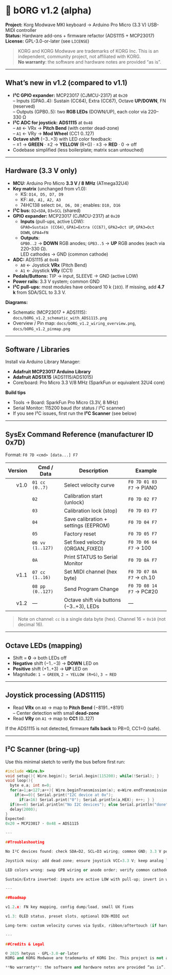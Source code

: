 # 🎹 bORG v1.2 (alpha)

**Project:** Korg Modwave MKI keyboard → Arduino Pro Micro (3.3 V) USB-MIDI controller  
**Status:** Hardware add-ons + firmware refactor (ADS1115 + MCP23017)  
**License:** GPL-3.0-or-later (see `LICENSE`)

> KORG and KORG Modwave are trademarks of KORG Inc. This is an independent, community project, not affiliated with KORG.  
> **No warranty**: the software and hardware notes are provided “as is”.

---

## What’s new in v1.2 (compared to v1.1)

- **I²C GPIO expander:** MCP23017 (CJMCU-2317) at `0x20`  
  – Inputs (GPA0..4): Sustain (CC64), Extra (CC67), Octave **UP/DOWN**, FN (reserved)  
  – Outputs (GPB0..5): two **RGB LEDs** (DOWN/UP), each color via 220–330 Ω  
- **I²C ADC for joystick:** **ADS1115** at `0x48`  
  – `A0` ← VRx → **Pitch Bend** (with center dead-zone)  
  – `A1` ← VRy → **Mod Wheel** (CC1 0..127)  
- **Octave shift** (−3..+3) with LED color feedback:  
  – ±1 → **GREEN** · ±2 → **YELLOW** (R+G) · ±3 → **RED** · 0 → off  
- Codebase simplified (less boilerplate; matrix scan untouched)

---

## Hardware (3.3 V only)

- **MCU:** Arduino Pro Micro **3.3 V / 8 MHz** (ATmega32U4)
- **Key matrix** (unchanged from v1.0):
  - KS: `D14, D5, D7, D9`
  - KF: `A0, A1, A2, A3`
  - 74HC138 select: `D4, D6, D8` ; enables: `D10, D16`
- **I²C bus:** `D2=SDA`, `D3=SCL` (shared)
- **GPIO expander:** MCP23017 (CJMCU-2317) at `0x20`
  - **Inputs** (pull-ups, active LOW):  
    `GPA0=Sustain (CC64)`, `GPA1=Extra (CC67)`, `GPA2=Oct UP`, `GPA3=Oct DOWN`, `GPA4=FN`
  - **Outputs**:  
    `GPB0..2` → **DOWN** RGB anodes; `GPB3..5` → **UP** RGB anodes (each via 220–330 Ω).  
    LED cathodes → GND (common cathode)
- **ADC:** ADS1115 at `0x48`
  - `A0` ← Joystick **VRx** (Pitch Bend)
  - `A1` ← Joystick **VRy** (CC1)
- **Pedals/Buttons:** TIP → input, SLEEVE → GND (active LOW)
- **Power rails:** 3.3 V system; common GND
- **I²C pull-ups:** most modules have onboard 10 k (`103`). If missing, add **4.7 k** from SDA/SCL to 3.3 V.

**Diagrams:**  
- Schematic (MCP23017 + ADS1115): `docs/bORG_v1.2_schematic_with_ADS1115.png`  
- Overview / Pin map: `docs/bORG_v1.2_wiring_overview.png`, `docs/bORG_v1.2_pinmap.png`

---

## Software / Libraries

Install via Arduino Library Manager:

- **Adafruit MCP23017 Arduino Library**
- **Adafruit ADS1X15** (ADS1115/ADS1015)
- Core/board: Pro Micro 3.3 V/8 MHz (SparkFun or equivalent 32U4 core)

**Build tips**
- Tools → Board: SparkFun Pro Micro (3.3V, 8 MHz)
- Serial Monitor: 115200 baud (for status / I²C scanner)
- If you see I²C issues, first run the **I²C Scanner** (see below)

---

## SysEx Command Reference (manufacturer ID 0x7D)

Format: `F0 7D <cmd> [data...] F7`

| Version | Cmd / Data           | Description                                | Example                          |
|--------:|----------------------|--------------------------------------------|----------------------------------|
| v1.0    | `01 cc (0..7)`       | Select velocity curve                      | `F0 7D 01 03 F7` → PIANO         |
|         | `02`                 | Calibration start (unlock)                  | `F0 7D 02 F7`                    |
|         | `03`                 | Calibration lock (stop)                     | `F0 7D 03 F7`                    |
|         | `04`                 | Save calibration + settings (EEPROM)        | `F0 7D 04 F7`                    |
|         | `05`                 | Factory reset                               | `F0 7D 05 F7`                    |
|         | `06 vv (1..127)`     | Set fixed velocity (ORGAN_FIXED)            | `F0 7D 06 64 F7` → 100           |
|         | `0A`                 | Print STATUS to Serial Monitor              | `F0 7D 0A F7`                    |
| v1.1    | `07 cc (1..16)`      | Set MIDI channel (hex byte)                 | `F0 7D 07 0A F7` → ch.10         |
|         | `08 pp (0..127)`     | Send Program Change                         | `F0 7D 08 14 F7` → PC#20         |
| v1.2    | —                    | Octave shift via buttons (−3..+3), LEDs     | —                                |

> Note on channel: `cc` is a single data byte (hex). Channel 16 = `0x10` (not decimal 16).

---

## Octave LEDs (mapping)

- Shift = **0** → both LEDs off  
- **Negative** shift (−1..−3) → **DOWN** LED on  
- **Positive** shift (+1..+3) → **UP** LED on  
- Magnitude: `1 → GREEN`, `2 → YELLOW (R+G)`, `3 → RED`

---

## Joystick processing (ADS1115)

- Read **VRx** on `A0` → map to **Pitch Bend** (−8191..+8191)  
  – Center detection with small **dead-zone**  
- Read **VRy** on `A1` → map to **CC1** (0..127)

If the ADS1115 is not detected, firmware **falls back** to PB=0, CC1=0 (safe).

---

## I²C Scanner (bring-up)

Use this minimal sketch to verify the bus before first run:

```cpp
#include <Wire.h>
void setup(){ Wire.begin(); Serial.begin(115200); while(!Serial); }
void loop(){
  byte e,a; int n=0;
  for(a=1;a<127;a++){ Wire.beginTransmission(a); e=Wire.endTransmission();
    if(e==0){ Serial.print("I2C device at 0x");
      if(a<16) Serial.print("0"); Serial.println(a,HEX); n++; } }
  if(n==0) Serial.println("No I2C devices"); else Serial.println("done");
  delay(2000);
}
Expected:
0x20 → MCP23017 · 0x48 → ADS1115

---

##Troubleshooting

No I²C devices found: check SDA=D2, SCL=D3 wiring; common GND; 3.3 V power; pull-ups (103 on modules).

Joystick noisy: add dead-zone; ensure joystick VCC=3.3 V; keep analog leads short; consider simple RC (e.g. 1 k + 100 nF) if szükséges.

LED colors wrong: swap GPB wiring or anode order; verify common cathode type.

Sustain/Extra inverted: inputs are active LOW with pull-up; invert in wiring (TIP to input, SLEEVE to GND).

---

##Roadmap

v1.2.x: FN key mapping, config dump/load, small UX fixes

v1.3: OLED status, preset slots, optional DIN-MIDI out

Long-term: custom velocity curves via SysEx, ribbon/aftertouch (if hardware allows)

---

##Credits & Legal

© 2025 hetyus · GPL-3.0-or-later
KORG and KORG Modwave are trademarks of KORG Inc. This project is not affiliated with KORG.

**No warranty**: the software and hardware notes are provided “as is”.
